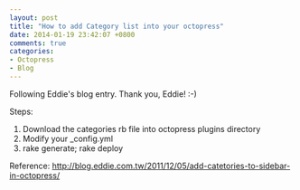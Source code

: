 ```yaml
---
layout: post
title: "How to add Category list into your octopress"
date: 2014-01-19 23:42:07 +0800
comments: true
categories: 
- Octopress
- Blog
---
```

Following Eddie's blog entry. Thank you, Eddie! :-)

Steps:

1. Download the categories rb file into octopress plugins directory
2. Modify your _config.yml
3. rake generate; rake deploy


Reference:
http://blog.eddie.com.tw/2011/12/05/add-catetories-to-sidebar-in-octopress/
